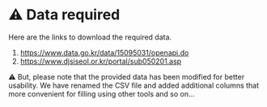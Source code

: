 # ⚠️ Data required

Here are the links to download the required data.

1. https://www.data.go.kr/data/15095031/openapi.do
2. https://www.djsiseol.or.kr/portal/sub050201.asp

⚠️ But, please note that the provided data has been modified for better usability. We have renamed the CSV file and added additional columns that more convenient for filling using other tools and so on...
